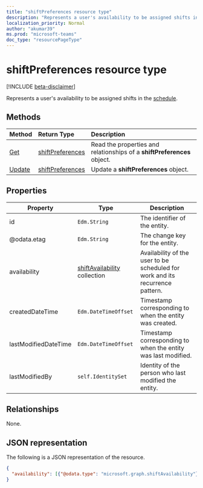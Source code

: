 ```yaml
---
title: "shiftPreferences resource type"
description: "Represents a user's availability to be assigned shifts in the schedule."
localization_priority: Normal
author: "akumar39"
ms.prod: "microsoft-teams"
doc_type: "resourcePageType"
---
```


# shiftPreferences resource type

[!INCLUDE [beta-disclaimer](../../includes/beta-disclaimer.md)]

Represents a user's availability to be assigned shifts in the [schedule](schedule.md).

## Methods

| Method       | Return Type | Description |
|:-------------|:------------|:------------|
| [Get](../api/shiftpreferences-get.md) | [shiftPreferences](shiftpreferences.md) | Read the properties and relationships of a **shiftPreferences** object. |
| [Update](../api/shiftpreferences-put.md) | [shiftPreferences](shiftpreferences.md) | Update a **shiftPreferences** object. |

## Properties

|Property          |Type           |Description                                                                                                                                      |
|--------------|---------------|-------------------------------------------------------------------------------------------------------------------------------------------------|
| id | `Edm.String` | The identifier of the entity. |
| @odata.etag | `Edm.String` | The change key for the entity. |
| availability | [shiftAvailability](shiftavailability.md) collection | Availability of the user to be scheduled for work and its recurrence pattern. |
| createdDateTime | `Edm.DateTimeOffset` | Timestamp corresponding to when the entity was created. |
| lastModifiedDateTime | `Edm.DateTimeOffset` | Timestamp corresponding to when the entity was last modified. |
| lastModifiedBy | `self.IdentitySet` | Identity of the person who last modified the entity. |

## Relationships

None.

## JSON representation

The following is a JSON representation of the resource.

<!-- {
  "blockType": "resource",
  "optionalProperties": [

  ],
  "@odata.type": "microsoft.graph.shiftPreferences",
  "baseType": "microsoft.graph.changeTrackedEntity"
}-->

```json
{
  "availability": [{"@odata.type": "microsoft.graph.shiftAvailability"}]
}
```

<!-- uuid: 16cd6b66-4b1a-43a1-adaf-3a886856ed98
2019-02-04 14:57:30 UTC -->
<!-- {
  "type": "#page.annotation",
  "description": "shiftPreferences resource",
  "keywords": "",
  "section": "documentation",
  "tocPath": ""
}-->
